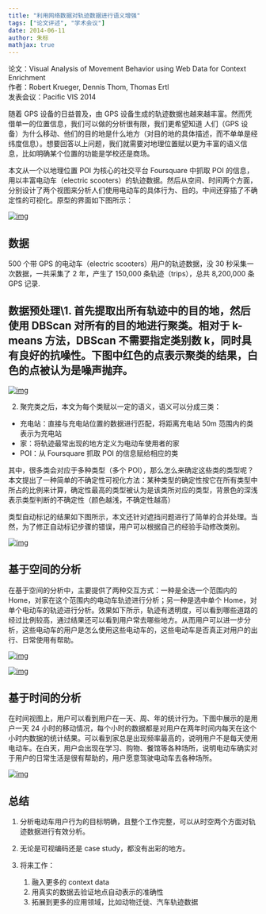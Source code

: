 ```yaml
---
title: "利用网络数据对轨迹数据进行语义增强"
tags: ["论文评述", "学术会议"]
date: 2014-06-11
author: 朱标
mathjax: true
---
```


论文：Visual Analysis of Movement Behavior using Web Data for Context Enrichment  
作者：Robert Krueger, Dennis Thom, Thomas Ertl  
发表会议：Pacific VIS 2014

随着 GPS 设备的日益普及，由 GPS 设备生成的轨迹数据也越来越丰富。然而凭借单一的位置信息，我们可以做的分析很有限，我们更希望知道 人们（GPS 设备）为什么移动、他们的目的地是什么地方（对目的地的具体描述，而不单单是经纬度信息）。想要回答以上问题，我们就需要对地理位置赋以更为丰富的语义信息，比如明确某个位置的功能是学校还是商场。

本文从一个以地理位置 POI 为核心的社交平台 Foursquare 中抓取 POI 的信息，用以丰富电动车（electric scooters）的轨迹数据。然后从空间、时间两个方面，分别设计了两个视图来分析人们使用电动车的具体行为、目的。中间还穿插了不确定性的可视化。原型的界面如下图所示：

[![img](http://www.cad.zju.edu.cn/home/vagblog/wp-content/uploads/2014/06/overview.png)](http://www.cad.zju.edu.cn/home/vagblog/wp-content/uploads/2014/06/overview.png)

## 数据

500 个带 GPS 的电动车（electric scooters）用户的轨迹数据，没 30 秒采集一次数据，一共采集了 2 年，产生了 150,000 条轨迹（trips），总共 8,200,000 条 GPS 记录.

## **数据预处理**\1. 首先提取出所有轨迹中的目的地，然后使用 DBScan 对所有的目的地进行聚类。相对于 k-means 方法，DBScan 不需要指定类别数 k，同时具有良好的抗噪性。下图中红色的点表示聚类的结果，白色的点被认为是噪声抛弃。

[![img](http://www.cad.zju.edu.cn/home/vagblog/wp-content/uploads/2014/06/cluster.png)](http://www.cad.zju.edu.cn/home/vagblog/wp-content/uploads/2014/06/cluster.png)

2. 聚完类之后，本文为每个类赋以一定的语义，语义可以分成三类：

- 充电站：直接与充电站位置的数据进行匹配，将距离充电站 50m 范围内的类表示为充电站
- 家：将轨迹最常出现的地方定义为电动车使用者的家
- POI：从 Foursquare 抓取 POI 的信息赋给相应的类

其中，很多类会对应于多种类型（多个 POI），那么怎么来确定这些类的类型呢？本文提出了一种简单的不确定性可视化方法：某种类型的确定性按它在所有类型中所占的比例来计算，确定性最高的类型被认为是该类所对应的类型，背景色的深浅表示类型判断的不确定性（颜色越浅，不确定性越高）

类型自动标记的结果如下图所示，本文还针对遮挡问题进行了简单的合并处理。当然，为了修正自动标记步骤的错误，用户可以根据自己的经验手动修改类别。

[![img](http://www.cad.zju.edu.cn/home/vagblog/wp-content/uploads/2014/06/label.png)](http://www.cad.zju.edu.cn/home/vagblog/wp-content/uploads/2014/06/label.png)

##

## 基于空间的分析

在基于空间的分析中，主要提供了两种交互方式：一种是全选一个范围内的 Home，对家在这个范围内的电动车轨迹进行分析；另一种是选中单个 Home，对单个电动车的轨迹进行分析。效果如下所示，轨迹有透明度，可以看到哪些道路的经过比例较高，通过结果还可以看到用户常去哪些地方。从而用户可以进一步分析，这些电动车的用户是怎么使用这些电动车的，这些电动车是否真正对用户的出行、日常使用有帮助。

[![img](http://www.cad.zju.edu.cn/home/vagblog/wp-content/uploads/2014/06/spacial.png)](http://www.cad.zju.edu.cn/home/vagblog/wp-content/uploads/2014/06/spacial.png)

[![img](http://www.cad.zju.edu.cn/home/vagblog/wp-content/uploads/2014/06/spacial2.png)](http://www.cad.zju.edu.cn/home/vagblog/wp-content/uploads/2014/06/spacial2.png)

## 基于时间的分析

在时间视图上，用户可以看到用户在一天、周、年的统计行为。下图中展示的是用户一天 24 小时的移动情况，每个小时的数据都是对用户在两年时间内每天在这个小时内数据的统计结果。可以看到家总是出现频率最高的，说明用户不是每天使用电动车。在白天，用户会出现在学习、购物、餐馆等各种场所，说明电动车确实对于用户的日常生活是很有帮助的，用户愿意驾驶电动车去各种场所。

[![img](http://www.cad.zju.edu.cn/home/vagblog/wp-content/uploads/2014/06/tmporal.png)](http://www.cad.zju.edu.cn/home/vagblog/wp-content/uploads/2014/06/tmporal.png)

## 总结

1. 分析电动车用户行为的目标明确，且整个工作完整，可以从时空两个方面对轨迹数据进行有效分析。

2. 无论是可视编码还是 case study，都没有出彩的地方。

3. 将来工作：
   1. 融入更多的 context data
   2. 用真实的数据去验证地点自动表示的准确性
   3. 拓展到更多的应用领域，比如动物迁徙、汽车轨迹数据
